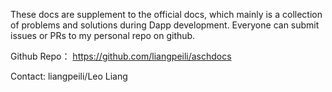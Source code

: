 These docs are supplement to the official docs, which mainly is a collection of problems and solutions during Dapp development. Everyone can submit issues or PRs to my personal repo on github. 

Github Repo： https://github.com/liangpeili/aschdocs

Contact: liangpeili/Leo Liang